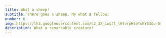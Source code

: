 ```yaml
---
title: What a sheep!
subtitle: There goes a sheep. My what a fellow!
number: 6
img: https://lh3.googleusercontent.com/c2_3X_1xqJt_lWlvrpHleTwKYS3du-GrblRP56jOd6ahsT4CAxIsj8OiCDkhQ4H3NwtDg5BJlMa2DRFr7tUZUpA2V3JNdj9-EO7nYrSGjjWoVXm7GsFu7B7RA0Kc1r04WKaFpHlJstc=w2400
description: What a remarkable creature!
---
```

